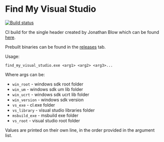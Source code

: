 # Find My Visual Studio
[![Build status](https://ci.appveyor.com/api/projects/status/abc5ovnxahbdm7j0?svg=true)](https://ci.appveyor.com/project/emily33901/find-my-visual-studio)

CI build for the single header created by Jonathan Blow which can be found [here](https://gist.github.com/Kalinovcic/b4d9cc55a37f929cb62320763e8fbb47).

Prebuilt binaries can be found in the [releases](https://github.com/josh33901/find_my_visual_studio/releases) tab.

Usage:

`find_my_visual_studio.exe <arg1> <arg2> <arg3>...`

Where args can be:
 - `win_root` - windows sdk root folder
 - `win_um` - windows sdk um lib folder
 - `win_ucrt` - windows sdk ucrt lib folder
 - `win_version` - windows sdk version
 - `vs_exe` - cl.exe folder
 - `vs_library` - visual studio libraries folder
 - `msbuild_exe` - msbuild exe folder
 - `vs_root` - visual studio root folder
 
Values are printed on their own line, in the order provided in the argument list.
